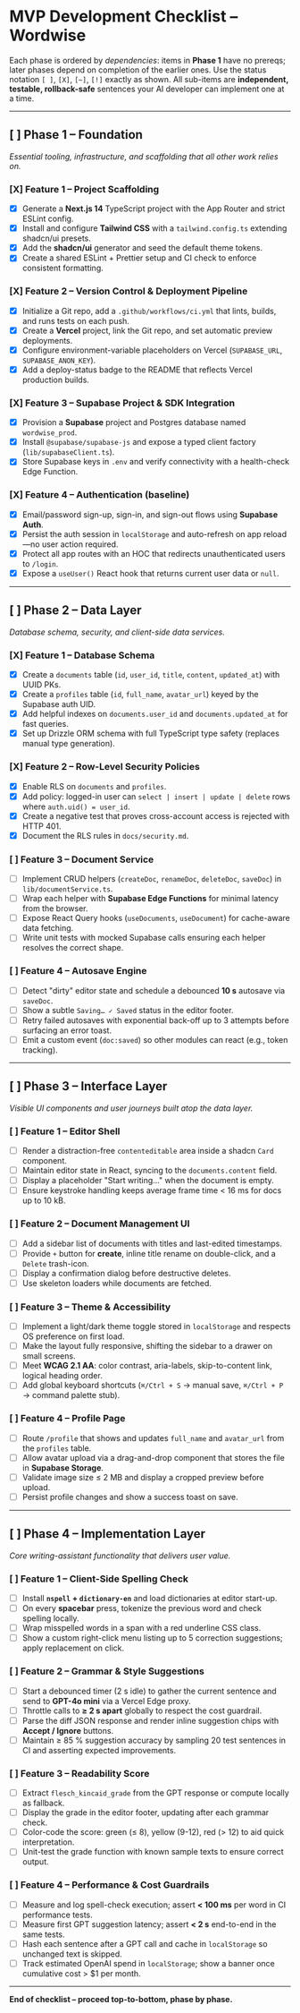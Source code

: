 # MVP Development Checklist – **Wordwise**

Each phase is ordered by *dependencies*: items in **Phase 1** have no prereqs; later phases depend on completion of the earlier ones.
Use the status notation `[ ]`, `[X]`, `[~]`, `[!]` exactly as shown.
All sub-items are **independent, testable, rollback-safe** sentences your AI developer can implement one at a time.

---

## [ ] Phase 1 – Foundation
*Essential tooling, infrastructure, and scaffolding that all other work relies on.*

### [X] Feature 1 – Project Scaffolding
- [X] Generate a **Next.js 14** TypeScript project with the App Router and strict ESLint config.
- [X] Install and configure **Tailwind CSS** with a `tailwind.config.ts` extending shadcn/ui presets.
- [X] Add the **shadcn/ui** generator and seed the default theme tokens.
- [X] Create a shared ESLint + Prettier setup and CI check to enforce consistent formatting.

### [X] Feature 2 – Version Control & Deployment Pipeline
- [X] Initialize a Git repo, add a `.github/workflows/ci.yml` that lints, builds, and runs tests on each push.
- [X] Create a **Vercel** project, link the Git repo, and set automatic preview deployments.
- [X] Configure environment-variable placeholders on Vercel (`SUPABASE_URL`, `SUPABASE_ANON_KEY`).
- [X] Add a deploy-status badge to the README that reflects Vercel production builds.

### [X] Feature 3 – Supabase Project & SDK Integration
- [X] Provision a **Supabase** project and Postgres database named `wordwise_prod`.
- [X] Install `@supabase/supabase-js` and expose a typed client factory (`lib/supabaseClient.ts`).
- [X] Store Supabase keys in `.env` and verify connectivity with a health-check Edge Function.

### [X] Feature 4 – Authentication (baseline)
- [X] Email/password sign-up, sign-in, and sign-out flows using **Supabase Auth**.
- [X] Persist the auth session in `localStorage` and auto-refresh on app reload—no user action required.
- [X] Protect all app routes with an HOC that redirects unauthenticated users to `/login`.
- [X] Expose a `useUser()` React hook that returns current user data or `null`.

---

## [ ] Phase 2 – Data Layer
*Database schema, security, and client-side data services.*

### [X] Feature 1 – Database Schema
- [X] Create a `documents` table (`id`, `user_id`, `title`, `content`, `updated_at`) with UUID PKs.
- [X] Create a `profiles` table (`id`, `full_name`, `avatar_url`) keyed by the Supabase auth UID.
- [X] Add helpful indexes on `documents.user_id` and `documents.updated_at` for fast queries.
- [X] Set up Drizzle ORM schema with full TypeScript type safety (replaces manual type generation).

### [X] Feature 2 – Row-Level Security Policies
- [X] Enable RLS on `documents` and `profiles`.
- [X] Add policy: logged-in user can `select | insert | update | delete` rows where `auth.uid() = user_id`.
- [X] Create a negative test that proves cross-account access is rejected with HTTP 401.
- [X] Document the RLS rules in `docs/security.md`.

### [ ] Feature 3 – Document Service
- [ ] Implement CRUD helpers (`createDoc`, `renameDoc`, `deleteDoc`, `saveDoc`) in `lib/documentService.ts`.
- [ ] Wrap each helper with **Supabase Edge Functions** for minimal latency from the browser.
- [ ] Expose React Query hooks (`useDocuments`, `useDocument`) for cache-aware data fetching.
- [ ] Write unit tests with mocked Supabase calls ensuring each helper resolves the correct shape.

### [ ] Feature 4 – Autosave Engine
- [ ] Detect "dirty" editor state and schedule a debounced **10 s** autosave via `saveDoc`.
- [ ] Show a subtle `Saving… ✓ Saved` status in the editor footer.
- [ ] Retry failed autosaves with exponential back-off up to 3 attempts before surfacing an error toast.
- [ ] Emit a custom event (`doc:saved`) so other modules can react (e.g., token tracking).

---

## [ ] Phase 3 – Interface Layer
*Visible UI components and user journeys built atop the data layer.*

### [ ] Feature 1 – Editor Shell
- [ ] Render a distraction-free `contenteditable` area inside a shadcn `Card` component.
- [ ] Maintain editor state in React, syncing to the `documents.content` field.
- [ ] Display a placeholder "Start writing…" when the document is empty.
- [ ] Ensure keystroke handling keeps average frame time < 16 ms for docs up to 10 kB.

### [ ] Feature 2 – Document Management UI
- [ ] Add a sidebar list of documents with titles and last-edited timestamps.
- [ ] Provide `+` button for **create**, inline title rename on double-click, and a `Delete` trash-icon.
- [ ] Display a confirmation dialog before destructive deletes.
- [ ] Use skeleton loaders while documents are fetched.

### [ ] Feature 3 – Theme & Accessibility
- [ ] Implement a light/dark theme toggle stored in `localStorage` and respects OS preference on first load.
- [ ] Make the layout fully responsive, shifting the sidebar to a drawer on small screens.
- [ ] Meet **WCAG 2.1 AA**: color contrast, aria-labels, skip-to-content link, logical heading order.
- [ ] Add global keyboard shortcuts (`⌘/Ctrl + S` → manual save, `⌘/Ctrl + P` → command palette stub).

### [ ] Feature 4 – Profile Page
- [ ] Route `/profile` that shows and updates `full_name` and `avatar_url` from the `profiles` table.
- [ ] Allow avatar upload via a drag-and-drop component that stores the file in **Supabase Storage**.
- [ ] Validate image size ≤ 2 MB and display a cropped preview before upload.
- [ ] Persist profile changes and show a success toast on save.

---

## [ ] Phase 4 – Implementation Layer
*Core writing-assistant functionality that delivers user value.*

### [ ] Feature 1 – Client-Side Spelling Check
- [ ] Install **`nspell` + `dictionary-en`** and load dictionaries at editor start-up.
- [ ] On every **spacebar** press, tokenize the previous word and check spelling locally.
- [ ] Wrap misspelled words in a span with a red underline CSS class.
- [ ] Show a custom right-click menu listing up to 5 correction suggestions; apply replacement on click.

### [ ] Feature 2 – Grammar & Style Suggestions
- [ ] Start a debounced timer (2 s idle) to gather the current sentence and send to **GPT-4o mini** via a Vercel Edge proxy.
- [ ] Throttle calls to **≥ 2 s apart** globally to respect the cost guardrail.
- [ ] Parse the diff JSON response and render inline suggestion chips with **Accept / Ignore** buttons.
- [ ] Maintain ≥ 85 % suggestion accuracy by sampling 20 test sentences in CI and asserting expected improvements.

### [ ] Feature 3 – Readability Score
- [ ] Extract `flesch_kincaid_grade` from the GPT response or compute locally as fallback.
- [ ] Display the grade in the editor footer, updating after each grammar check.
- [ ] Color-code the score: green (≤ 8), yellow (9-12), red (> 12) to aid quick interpretation.
- [ ] Unit-test the grade function with known sample texts to ensure correct output.

### [ ] Feature 4 – Performance & Cost Guardrails
- [ ] Measure and log spell-check execution; assert **< 100 ms** per word in CI performance tests.
- [ ] Measure first GPT suggestion latency; assert **< 2 s** end-to-end in the same tests.
- [ ] Hash each sentence after a GPT call and cache in `localStorage` so unchanged text is skipped.
- [ ] Track estimated OpenAI spend in `localStorage`; show a banner once cumulative cost > \$1 per month.

---

**End of checklist – proceed top-to-bottom, phase by phase.**
